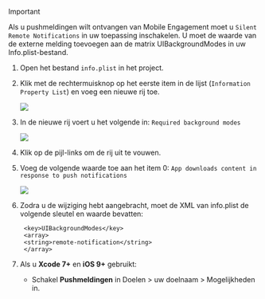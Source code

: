 > [!IMPORTANT]
> Als u pushmeldingen wilt ontvangen van Mobile Engagement moet u `Silent Remote Notifications` in uw toepassing inschakelen. U moet de waarde van de externe melding toevoegen aan de matrix UIBackgroundModes in uw Info.plist-bestand.
> 
> 

1. Open het bestand `info.plist` in het project.
2. Klik met de rechtermuisknop op het eerste item in de lijst (`Information Property List`) en voeg een nieuwe rij toe.
   
    ![](./media/mobile-engagement-ios-silent-push/xcode-plist-add-silent-push1.png)
3. In de nieuwe rij voert u het volgende in: `Required background modes`
   
    ![](./media/mobile-engagement-ios-silent-push/xcode-plist-add-silent-push2.png)
4. Klik op de pijl-links om de rij uit te vouwen.
5. Voeg de volgende waarde toe aan het item 0: `App downloads content in response to push notifications`
   
    ![](./media/mobile-engagement-ios-silent-push/xcode-plist-add-silent-push3.png)
6. Zodra u de wijziging hebt aangebracht, moet de XML van info.plist de volgende sleutel en waarde bevatten:
   
        <key>UIBackgroundModes</key>
        <array>
        <string>remote-notification</string>
        </array>
7. Als u **Xcode 7+** en **iOS 9+** gebruikt:
   
   * Schakel **Pushmeldingen** in Doelen > uw doelnaam > Mogelijkheden in.



<!--HONumber=Nov16_HO2-->


